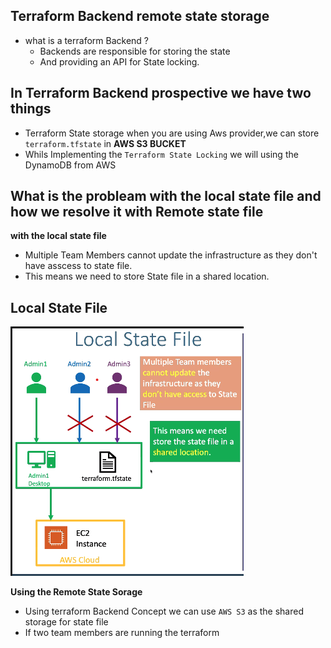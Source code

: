 ## Terraform Backend remote state storage
- what is a terraform Backend ?
  - Backends are responsible for storing the state
  - And providing an API for State locking.

## In Terraform Backend prospective we have two things 
  - Terraform State storage when you are using Aws provider,we can store `terraform.tfstate` in **AWS S3 BUCKET**
  - Whils Implementing the `Terraform State Locking` we will using the DynamoDB from AWS

## What is the probleam with the local state file and how we resolve it with Remote state file
**with the local state file**
- Multiple Team Members cannot update the infrastructure as they don't have asscess to state file.
- This means we need to store State file in a shared location.

## Local State File
  ![img.png](img.png)

**Using the Remote State Sorage**
- Using terraform Backend Concept we can use `AWS S3` as the shared storage for state file
- If two team members are running the terraform 

